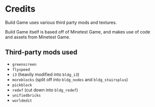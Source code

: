 # Credits
Build Game uses various third party mods and textures.

Build Game itself is based off of Minetest Game, and makes use of code and assets from Minetest Game.

## Third-party mods used
- `greenscreen`
- `flyspeed`
- `i3` (heavily modified into `bldg_i3`)
- `moreblocks` (split off into `bldg_nodes` and `bldg_stairsplus`)
- `pickblock`
- `redef` (cut down into `bldg_redef`)
- `unifiedbricks`
- `worldedit`
